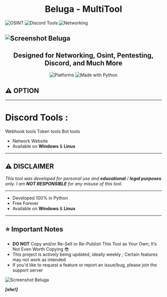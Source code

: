 # <h1 align="center">Beluga - MultiTool </h1> 
<img src="https://i.imgur.com/NZPtK6h.png" alt="OSINT">
<img src="https://i.imgur.com/6oUCJ7d.png" alt="Discord Tools">
<img src="https://i.imgur.com/v7pBRtj.png" alt="Networking">

![Screenshot Beluga](https://i.imgur.com/wAAu4mX.png)
---
<h2 align="center">Designed for Networking, Osint, Pentesting, Discord, and Much More</h2> 
<p align="center">

<img src="https://i.imgur.com/uX0kjWC.png" alt="Platforms"> 
<img src="https://i.imgur.com/G1URshu.png" alt="Made with Python">



</p>

## ⚠️ **OPTION**  

---

# Discord Tools :
Webhook tools
Token tools
Bot tools

- Network Website
- Available on **Windows** & **Linux**


---

## ⚠️ **DISCLAIMER**  

_This tool was developed for personal use and **educational** / **legal purposes** only.
I am **NOT RESPONSIBLE** for any misuse of this tool._

---

- Developed 100% in Python
- Free Forever
- Available on **Windows** & **Linux**


---


## ⭐ **Important Notes**

- **DO NOT** Copy and/or Re-Sell or Re-Publish This Tool as Your Own; It’s Not Even Worth Copying 😎
- This project is actively being updated, ideally weekly ; Certain features may not work as intended
- If you'd like to request a feature or report an issue/bug, please join the support server

![Screenshot Beluga](https://i.imgur.com/cPpMXi2.png)


***[xhe!]***

